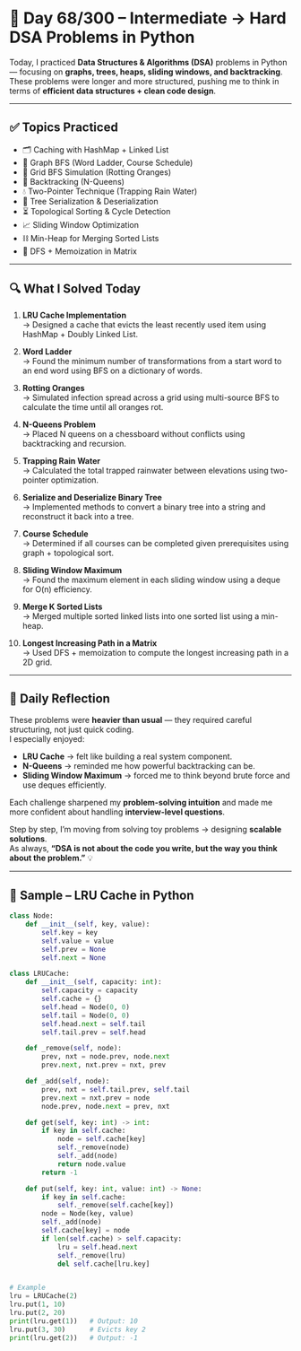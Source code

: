 # 🐍 Day 68/300 – Intermediate → Hard DSA Problems in Python  

Today, I practiced **Data Structures & Algorithms (DSA)** problems in Python — focusing on **graphs, trees, heaps, sliding windows, and backtracking**.  
These problems were longer and more structured, pushing me to think in terms of **efficient data structures + clean code design**.  

---

## ✅ Topics Practiced  

- 🗂️ Caching with HashMap + Linked List  
- 🌉 Graph BFS (Word Ladder, Course Schedule)  
- 🍊 Grid BFS Simulation (Rotting Oranges)  
- 👑 Backtracking (N-Queens)  
- 💧 Two-Pointer Technique (Trapping Rain Water)  
- 🌲 Tree Serialization & Deserialization  
- ⏳ Topological Sorting & Cycle Detection  
- 📈 Sliding Window Optimization  
- ⛓️ Min-Heap for Merging Sorted Lists  
- 🧭 DFS + Memoization in Matrix  

---

## 🔍 What I Solved Today  

1. **LRU Cache Implementation**  
   → Designed a cache that evicts the least recently used item using HashMap + Doubly Linked List.  

2. **Word Ladder**  
   → Found the minimum number of transformations from a start word to an end word using BFS on a dictionary of words.  

3. **Rotting Oranges**  
   → Simulated infection spread across a grid using multi-source BFS to calculate the time until all oranges rot.  

4. **N-Queens Problem**  
   → Placed N queens on a chessboard without conflicts using backtracking and recursion.  

5. **Trapping Rain Water**  
   → Calculated the total trapped rainwater between elevations using two-pointer optimization.  

6. **Serialize and Deserialize Binary Tree**  
   → Implemented methods to convert a binary tree into a string and reconstruct it back into a tree.  

7. **Course Schedule**  
   → Determined if all courses can be completed given prerequisites using graph + topological sort.  

8. **Sliding Window Maximum**  
   → Found the maximum element in each sliding window using a deque for O(n) efficiency.  

9. **Merge K Sorted Lists**  
   → Merged multiple sorted linked lists into one sorted list using a min-heap.  

10. **Longest Increasing Path in a Matrix**  
    → Used DFS + memoization to compute the longest increasing path in a 2D grid.  

---

## 💭 Daily Reflection  

These problems were **heavier than usual** — they required careful structuring, not just quick coding.  
I especially enjoyed:  
- **LRU Cache** → felt like building a real system component.  
- **N-Queens** → reminded me how powerful backtracking can be.  
- **Sliding Window Maximum** → forced me to think beyond brute force and use deques efficiently.  

Each challenge sharpened my **problem-solving intuition** and made me more confident about handling **interview-level questions**.  

Step by step, I’m moving from solving toy problems → designing **scalable solutions**.  
As always, **“DSA is not about the code you write, but the way you think about the problem.”** 💡  

---

## 🧠 Sample – LRU Cache in Python  

```python
class Node:
    def __init__(self, key, value):
        self.key = key
        self.value = value
        self.prev = None
        self.next = None

class LRUCache:
    def __init__(self, capacity: int):
        self.capacity = capacity
        self.cache = {}
        self.head = Node(0, 0)
        self.tail = Node(0, 0)
        self.head.next = self.tail
        self.tail.prev = self.head

    def _remove(self, node):
        prev, nxt = node.prev, node.next
        prev.next, nxt.prev = nxt, prev

    def _add(self, node):
        prev, nxt = self.tail.prev, self.tail
        prev.next = nxt.prev = node
        node.prev, node.next = prev, nxt

    def get(self, key: int) -> int:
        if key in self.cache:
            node = self.cache[key]
            self._remove(node)
            self._add(node)
            return node.value
        return -1

    def put(self, key: int, value: int) -> None:
        if key in self.cache:
            self._remove(self.cache[key])
        node = Node(key, value)
        self._add(node)
        self.cache[key] = node
        if len(self.cache) > self.capacity:
            lru = self.head.next
            self._remove(lru)
            del self.cache[lru.key]


# Example
lru = LRUCache(2)
lru.put(1, 10)
lru.put(2, 20)
print(lru.get(1))   # Output: 10
lru.put(3, 30)      # Evicts key 2
print(lru.get(2))   # Output: -1
